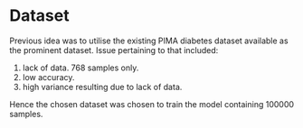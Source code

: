 # Dataset

Previous idea was to utilise the existing PIMA diabetes dataset available as the 
prominent dataset. Issue pertaining to that included:

1. lack of data. 768 samples only.
2. low accuracy.
3. high variance resulting due to lack of data.

Hence the chosen dataset was chosen to train the model containing 100000 samples.
